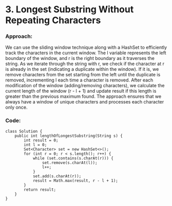 # 3. Longest Substring Without Repeating Characters

### Approach:
We can use the sliding window technique along with a HashSet to efficiently track the characters in the current window. The l variable represents the left boundary of the window, and r is the right boundary as it traverses the string. As we iterate through the string with r, we check if the character at r is already in the set (indicating a duplicate within the window). If it is, we remove characters from the set starting from the left until the duplicate is removed, incrementing l each time a character is removed. After each modification of the window (adding/removing characters), we calculate the current length of the window (r - l + 1) and update result if this length is greater than the previous maximum found. The approach ensures that we always have a window of unique characters and processes each character only once.

### Code:
```
class Solution {
    public int lengthOfLongestSubstring(String s) {
        int result = 0;
        int l = 0;
        Set<Character> set = new HashSet<>();
        for (int r = 0; r < s.length(); r++) {
            while (set.contains(s.charAt(r))) {
                set.remove(s.charAt(l));
                l++;
            }
            set.add(s.charAt(r));
            result = Math.max(result, r - l + 1);
        }
        return result;
    }
}
```